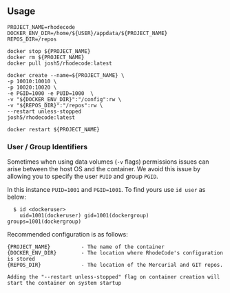 ## Usage

```
PROJECT_NAME=rhodecode
DOCKER_ENV_DIR=/home/${USER}/appdata/${PROJECT_NAME}
REPOS_DIR=/repos

docker stop ${PROJECT_NAME}
docker rm ${PROJECT_NAME}
docker pull josh5/rhodecode:latest
 
docker create --name=${PROJECT_NAME} \
-p 10010:10010 \
-p 10020:10020 \
-e PGID=1000 -e PUID=1000  \
-v "${DOCKER_ENV_DIR}":"/config":rw \
-v "${REPOS_DIR}":"/repos":rw \
--restart unless-stopped
josh5/rhodecode:latest
 
docker restart ${PROJECT_NAME}
```

### User / Group Identifiers

Sometimes when using data volumes (`-v` flags) permissions issues can arise between the host OS and the container. We avoid this issue by allowing you to specify the user `PUID` and group `PGID`.

In this instance `PUID=1001` and `PGID=1001`. To find yours use `id user` as below:

```
  $ id <dockeruser>
    uid=1001(dockeruser) gid=1001(dockergroup) groups=1001(dockergroup)
```

Recommended configuration is as follows:

```
{PROJECT_NAME}          - The name of the container
{DOCKER_ENV_DIR}        - The location where RhodeCode's configuration is stored
{REPOS_DIR}             - The location of the Mercurial and GIT repos.

Adding the "--restart unless-stopped" flag on container creation will start the container on system startup
```